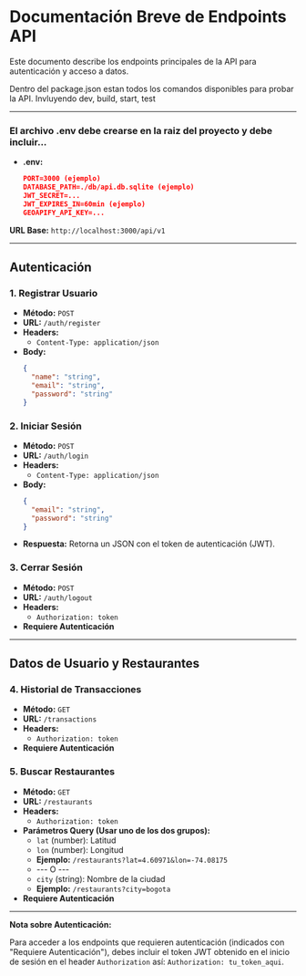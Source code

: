 # Documentación Breve de Endpoints API

Este documento describe los endpoints principales de la API para autenticación y acceso a datos.

Dentro del package.json estan todos los comandos disponibles para probar la API.
Invluyendo dev, build, start, test

---

### El archivo .env debe crearse en la raiz del proyecto y debe incluir...

* **.env:**
    ```json
    PORT=3000 (ejemplo)
    DATABASE_PATH=./db/api.db.sqlite (ejemplo)
    JWT_SECRET=...
    JWT_EXPIRES_IN=60min (ejemplo)
    GEOAPIFY_API_KEY=...
    ```

**URL Base:** `http://localhost:3000/api/v1`

---

## Autenticación

### 1. Registrar Usuario

* **Método:** `POST`
* **URL:** `/auth/register`
* **Headers:**
    * `Content-Type: application/json`
* **Body:**
    ```json
    {
      "name": "string",
      "email": "string",
      "password": "string"
    }
    ```

### 2. Iniciar Sesión

* **Método:** `POST`
* **URL:** `/auth/login`
* **Headers:**
    * `Content-Type: application/json`
* **Body:**
    ```json
    {
      "email": "string",
      "password": "string"
    }
    ```
* **Respuesta:** Retorna un JSON con el token de autenticación (JWT).

### 3. Cerrar Sesión

* **Método:** `POST`
* **URL:** `/auth/logout`
* **Headers:**
    * `Authorization: token`
* **Requiere Autenticación**

---

## Datos de Usuario y Restaurantes

### 4. Historial de Transacciones

* **Método:** `GET`
* **URL:** `/transactions`
* **Headers:**
    * `Authorization: token`
* **Requiere Autenticación**

### 5. Buscar Restaurantes

* **Método:** `GET`
* **URL:** `/restaurants`
* **Headers:**
    * `Authorization: token`
* **Parámetros Query (Usar uno de los dos grupos):**
    * `lat` (number): Latitud
    * `lon` (number): Longitud
    * **Ejemplo:** `/restaurants?lat=4.60971&lon=-74.08175`
    * --- O ---
    * `city` (string): Nombre de la ciudad
    * **Ejemplo:** `/restaurants?city=bogota`
* **Requiere Autenticación**

---

**Nota sobre Autenticación:**

Para acceder a los endpoints que requieren autenticación (indicados con "Requiere Autenticación"), debes incluir el token JWT obtenido en el inicio de sesión en el header `Authorization` así: `Authorization: tu_token_aqui`.